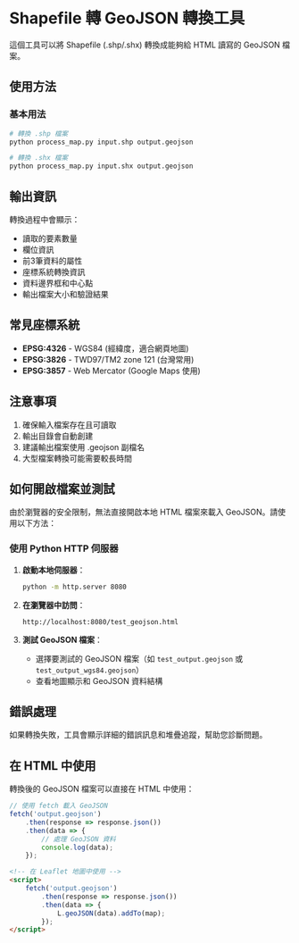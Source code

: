 # Shapefile 轉 GeoJSON 轉換工具

這個工具可以將 Shapefile (.shp/.shx) 轉換成能夠給 HTML 讀寫的 GeoJSON 檔案。

## 使用方法

### 基本用法
```bash
# 轉換 .shp 檔案
python process_map.py input.shp output.geojson

# 轉換 .shx 檔案
python process_map.py input.shx output.geojson
```

## 輸出資訊

轉換過程中會顯示：
- 讀取的要素數量
- 欄位資訊
- 前3筆資料的屬性
- 座標系統轉換資訊
- 資料邊界框和中心點
- 輸出檔案大小和驗證結果

## 常見座標系統

- **EPSG:4326** - WGS84 (經緯度，適合網頁地圖)
- **EPSG:3826** - TWD97/TM2 zone 121 (台灣常用)
- **EPSG:3857** - Web Mercator (Google Maps 使用)

## 注意事項

1. 確保輸入檔案存在且可讀取
2. 輸出目錄會自動創建
3. 建議輸出檔案使用 .geojson 副檔名
4. 大型檔案轉換可能需要較長時間

## 如何開啟檔案並測試

由於瀏覽器的安全限制，無法直接開啟本地 HTML 檔案來載入 GeoJSON。請使用以下方法：

### 使用 Python HTTP 伺服器

1. **啟動本地伺服器**：
   ```bash
   python -m http.server 8080
   ```

2. **在瀏覽器中訪問**：
   ```
   http://localhost:8080/test_geojson.html
   ```

3. **測試 GeoJSON 檔案**：
   - 選擇要測試的 GeoJSON 檔案（如 `test_output.geojson` 或 `test_output_wgs84.geojson`）
   - 查看地圖顯示和 GeoJSON 資料結構

## 錯誤處理

如果轉換失敗，工具會顯示詳細的錯誤訊息和堆疊追蹤，幫助您診斷問題。

## 在 HTML 中使用

轉換後的 GeoJSON 檔案可以直接在 HTML 中使用：

```javascript
// 使用 fetch 載入 GeoJSON
fetch('output.geojson')
    .then(response => response.json())
    .then(data => {
        // 處理 GeoJSON 資料
        console.log(data);
    });
```

```html
<!-- 在 Leaflet 地圖中使用 -->
<script>
    fetch('output.geojson')
        .then(response => response.json())
        .then(data => {
            L.geoJSON(data).addTo(map);
        });
</script>
```

